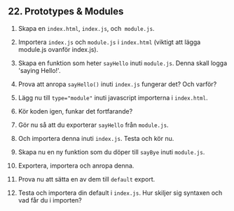 ## 22. Prototypes & Modules

1. Skapa en ```index.html```, ```index.js```, och``` module.js```.

1. Importera ```index.js``` och ```module.js``` i ```index.html``` (viktigt att lägga module.js ovanför index.js).

1. Skapa en funktion som heter ```sayHello``` inuti ```module.js```. Denna skall logga 'saying Hello!'.

1. Prova att anropa ```sayHello()``` inuti ```index.js``` fungerar det? Och varför?

1. Lägg nu till ```type="module"``` inuti javascript importerna i ```index.html```.

1. Kör koden igen, funkar det fortfarande?

1. Gör nu så att du exporterar ```sayHello``` från ```module.js```.

1. Och importera denna inuti ```index.js```. Testa och kör nu.

1. Skapa nu en ny funktion som du döper till ```sayBye``` inuti ```module.js```.

1. Exportera, importera och anropa denna.

1. Prova nu att sätta en av dem till ```default``` export.

1. Testa och importera din default i ```index.js```. Hur skiljer sig syntaxen och vad får du i importen?

